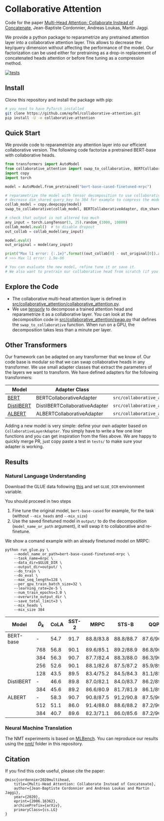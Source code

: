 # Collaborative Attention

Code for the paper [Multi-Head Attention: Collaborate Instead of Concatenate](https://arxiv.org/abs/2006.16362), Jean-Baptiste Cordonnier, Andreas Loukas, Martin Jaggi.

We provide a python package to reparametrize any pretrained attention layer into a collaborative attention layer.
This allows to decrease the key/query dimension without affecting the performance of the model.
Our factorization can be used either for pretraining as a drop-in replacement of concatenated heads attention or before fine tuning as a compression method.

[![tests](https://github.com/epfml/collaborative-attention/workflows/tests/badge.svg)](https://github.com/epfml/collaborative-attention/actions?query=workflow%3Atests)

## Install

Clone this repository and install the package with pip:

```bash
# you need to have PyTorch installed
git clone https://github.com/epfml/collaborative-attention.git
pip install -U -e collaborative-attention
```

## Quick Start

We provide code to reparametrize any attention layer into our efficient collaborative version.
The following code factorize a pretrained BERT-base with collaborative heads.

```python
from transformers import AutoModel
from collaborative_attention import swap_to_collaborative, BERTCollaborativeAdapter
import copy
import torch

model = AutoModel.from_pretrained("bert-base-cased-finetuned-mrpc")

# reparametrize the model with tensor decomposition to use collaborative heads
# decrease dim_shared_query_key to 384 for example to compress the model
collab_model = copy.deepcopy(model)
swap_to_collaborative(collab_model, BERTCollaborativeAdapter, dim_shared_query_key=768)

# check that output is not altered too much
any_input = torch.LongTensor(3, 25).random_(1000, 10000)
collab_model.eval()  # to disable dropout
out_collab = collab_model(any_input)

model.eval()
out_original = model(any_input)

print("Max l1 error: {:.1e}".format((out_collab[0] - out_original[0]).abs().max().item()))
# >>> Max l1 error: 1.9e-06

# You can evaluate the new model, refine tune it or save it.
# We also want to pretrain our collaborative head from scratch (if you were wondering).
```

## Explore the Code

- The collaborative multi-head attention layer is defined in [src/collaborative_attention/collaborative_attention.py](src/collaborative_attention/collaborative_attention.py).
- We use [tensorly](http://tensorly.org/stable/index.html) to decompose a trained attention head and reparametrize it as a collaborative layer. You can look at the decomposition code in [src/collaborative_attention/swap.py](src/collaborative_attention/swap.p) that defines the `swap_to_collaborative` function.
When run on a GPU, the decomposition takes less than a minute per layer.

## Other Transformers

Our framework can be adapted on any transformer that we know of.
Our code base is modular so that we can swap collaborative heads in any transformer.
We use small adapter classes that extract the parameters of the layers we want to transform.
We have defined adapters for the following transformers:

| Model | Adapter Class | File |
| ----- | ------------- | ---- |
| [BERT](https://arxiv.org/abs/1810.04805) | BERTCollaborativeAdapter | `src/collaborative_attention/adapter_bert.py` |
| [DistilBERT](https://arxiv.org/abs/1910.01108) | DistilBERTCollaborativeAdapter | `src/collaborative_attention/adapter_distilbert.py` |
| [ALBERT](https://arxiv.org/abs/1909.11942) | ALBERTCollaborativeAdapter | `src/collaborative_attention/adapter_albert.py` |

Adding a new model is very simple: define your own adapter based on `CollaborativeLayerAdapter`. You simply have to write a few one liner functions and you can get inspiration from the files above. We are happy to quickly merge PR, just copy paste a test in `tests/` to make sure your adapter is working.

## Results

### Natural Language Understanding

Download the GLUE data following [this](https://github.com/huggingface/transformers/tree/master/examples/text-classification) and set `GLUE_DIR` environment variable.

You should proceed in two steps
1. Fine tune the original model, `bert-base-cased` for example, for the task (without `--mix_heads` and `--mix_size`)
2. Use the saved finetuned model in `output/` to do the decomposition (`model_name_or_path` argument), it will swap it to collaborative and re-finetune.

We show a comand example with an already finetuned model on MRPC:

```
python run_glue.py \
    --model_name_or_path=bert-base-cased-finetuned-mrpc \
    --task_name=mrpc \
    --data_dir=$GLUE_DIR \
    --output_dir=output/ \
    --do_train \
    --do_eval \
    --max_seq_length=128 \
    --per_gpu_train_batch_size=32 \
    --learning_rate=2e-5 \
    --num_train_epochs=3.0 \
    --overwrite_output_dir \
    --save_total_limit=3 \
    --mix_heads \
    --mix_size 384
```

| Model              | $\tilde D_k$        | CoLA | SST-2 | MRPC      | STS-B     | QQP       | MNLI      | QNLI | RTE  | **Avg.**
| ------------------ | ------------------- | ---- | ----- | --------- | --------- | --------- | --------- | ---- | ---- | --------
| BERT-base          |  -                  | 54.7 | 91.7  | 88.8/83.8 | 88.8/88.7 | 87.6/90.8 | 84.1      | 90.9 | 63.2 |  83.0
|                    |  768                | 56.8 | 90.1  | 89.6/85.1 | 89.2/88.9 | 86.8/90.2 | 83.4      | 90.2 | 65.3 |  83.2
|                    | 384                 | 56.3 | 90.7  | 87.7/82.4 | 88.3/88.0 | 86.3/90.0 | 83.0      | 90.1 | 65.3 |  82.5
|                    | 256                 | 52.6 | 90.1  | 88.1/82.6 | 87.5/87.2 | 85.9/89.6 | 82.7      | 89.5 | 62.5 |  81.7
|                    | 128                 | 43.5 | 89.5  | 83.4/75.2 | 84.5/84.3 | 81.1/85.8 | 79.4      | 86.7 | 60.7 |  77.6
| DistilBERT         | -                   | 46.6 | 89.8  | 87.0/82.1 | 84.0/83.7 | 86.2/89.8 | 81.9      | 88.1 | 60.3 |  80.0
|                    | 384                 | 45.6 | 89.2  | 86.6/80.9 | 81.7/81.9 | 86.1/89.6 | 81.1      | 87.0 | 60.7 |  79.1
| ALBERT             | -                   | 58.3 | 90.7  | 90.8/87.5 | 91.2/90.8 | 87.5/90.7 | 85.2      | 91.7 | 73.7 |  85.3
|                    | 512                 | 51.1 | 86.0  | 91.4/88.0 | 88.6/88.2 | 87.2/90.4 | 84.2      | 90.2 | 69.0 |  83.1
|                    | 384                 | 40.7 | 89.6  | 82.3/71.1 | 86.0/85.6 | 87.2/90.5 | 84.4      | 90.0 | 49.5 |  77.9


### Neural Machine Translation

The NMT experiments is based on [MLBench](https://mlbench.readthedocs.io/).
You can reproduce our results using the [nmt/](nmt/) folder in this repository.

## Citation

If you find this code useful, please cite the paper:

```
@misc{cordonnier2020multihead,
    title={Multi-Head Attention: Collaborate Instead of Concatenate},
    author={Jean-Baptiste Cordonnier and Andreas Loukas and Martin Jaggi},
    year={2020},
    eprint={2006.16362},
    archivePrefix={arXiv},
    primaryClass={cs.LG}
}
```
